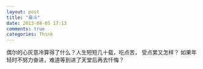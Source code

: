 ```yaml
---
layout: post
title: "奋斗"
date: 2013-08-05 17:13
comments: true
categories: Think
---
```

偶尔的心灰意冷算得了什么？人生短短几十载，吃点苦， 受点累又怎样？ 如果年轻时不努力奋进，难道等到进了天堂后再去忏悔？
